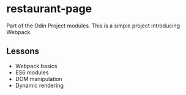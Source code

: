 # restaurant-page

Part of the Odin Project modules. This is a simple project introducing Webpack.

## Lessons

- Webpack basics
- ES6 modules
- DOM manipulation
- Dynamic rendering
